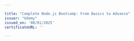 ```yaml
---

title: "Complete Node.js Bootcamp: From Basics to Advance"
issuer: "Udemy"
issued_on: '08/01/2025'
certificateURL: ''

---
```

